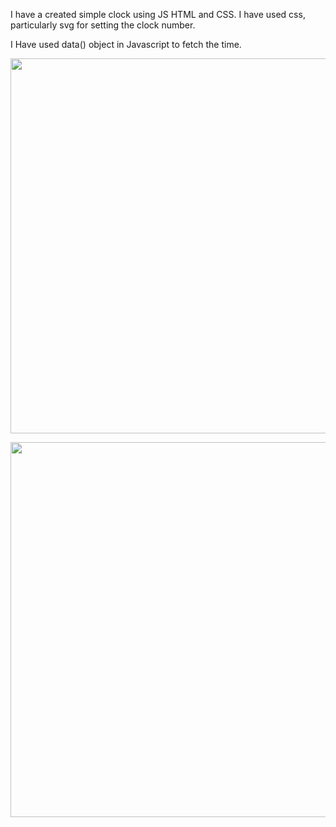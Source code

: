 I have a created simple clock using JS HTML and CSS. I have used css, particularly svg  for setting the clock number.

I Have used data() object in Javascript to fetch the time.


<img src="https://github.com/ranjanrana1712/clock/assets/116024984/741f4a40-1a0d-40a3-874f-7caf86f3a3fe." width="700" height="600" left = " 40%">  <br> 

 <img src="https://github.com/ranjanrana1712/clock/assets/116024984/42111c59-3929-489f-a788-6710c8da06c8." width="700" height="600"> 

